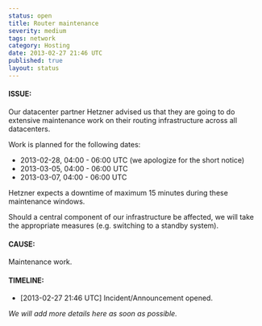 ```yaml
---
status: open
title: Router maintenance
severity: medium
tags: network
category: Hosting
date: 2013-02-27 21:46 UTC
published: true
layout: status
---
```


#### ISSUE:

Our datacenter partner Hetzner advised us that they are going to do extensive maintenance work on their routing infrastructure across all datacenters.

Work is planned for the following dates:

* 2013-02-28, 04:00 - 06:00 UTC (we apologize for the short notice)
* 2013-03-05, 04:00 - 06:00 UTC
* 2013-03-07, 04:00 - 06:00 UTC

Hetzner expects a downtime of maximum 15 minutes during these maintenance windows.

Should a central component of our infrastructure be affected, we will take the appropriate measures (e.g. switching to a standby system).


#### CAUSE:

Maintenance work.


#### TIMELINE:

* [2013-02-27 21:46 UTC] Incident/Announcement opened. 

*We will add more details here as soon as possible.*
